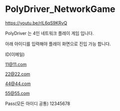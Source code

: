 # PolyDriver_NetworkGame

https://youtu.be/rIL6qS9KRvQ

PolyDriver 는 4인 네트워크 플레이 게임 입니다.

아래 아이디를 입력해야 플레이 화면으로 진입 가능 합니다.

ID(이메일)

11@11.com

22@22.com

44@44.com

55@55.com

Pass(모든 아이디 공통) 12345678
